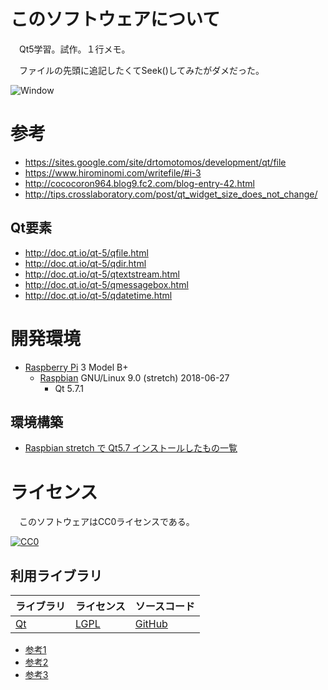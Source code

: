 ﻿# このソフトウェアについて

　Qt5学習。試作。１行メモ。

　ファイルの先頭に追記したくてSeek()してみたがダメだった。

![Window](https://cdn-ak.f.st-hatena.com/images/fotolife/y/ytyaru/20181126/20181126180151.png)

# 参考

* https://sites.google.com/site/drtomotomos/development/qt/file
* https://www.hirominomi.com/writefile/#i-3
* http://cococoron964.blog9.fc2.com/blog-entry-42.html
* http://tips.crosslaboratory.com/post/qt_widget_size_does_not_change/

## Qt要素

* http://doc.qt.io/qt-5/qfile.html
* http://doc.qt.io/qt-5/qdir.html
* http://doc.qt.io/qt-5/qtextstream.html
* http://doc.qt.io/qt-5/qmessagebox.html
* http://doc.qt.io/qt-5/qdatetime.html

# 開発環境

* [Raspberry Pi](https://ja.wikipedia.org/wiki/Raspberry_Pi) 3 Model B+
    * [Raspbian](https://www.raspberrypi.org/downloads/raspbian/) GNU/Linux 9.0 (stretch) 2018-06-27
        * Qt 5.7.1

## 環境構築

* [Raspbian stretch で Qt5.7 インストールしたもの一覧](http://ytyaru.hatenablog.com/entry/2019/12/17/000000)

# ライセンス

　このソフトウェアはCC0ライセンスである。

[![CC0](http://i.creativecommons.org/p/zero/1.0/88x31.png "CC0")](http://creativecommons.org/publicdomain/zero/1.0/deed.ja)

## 利用ライブラリ

ライブラリ|ライセンス|ソースコード
----------|----------|------------
[Qt](http://doc.qt.io/)|[LGPL](http://doc.qt.io/qt-5/licensing.html)|[GitHub](https://github.com/qt)

* [参考1](https://www3.sra.co.jp/qt/licence/index.html)
* [参考2](http://kou-lowenergy.hatenablog.com/entry/2017/02/17/154720)
* [参考3](https://qiita.com/ynuma/items/e8749233677821a81fcc)

